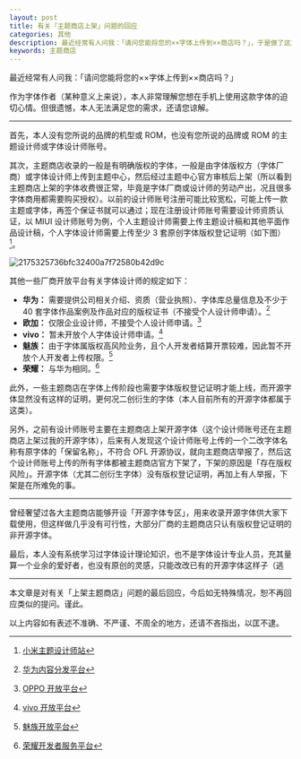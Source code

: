 ```yaml
---
layout: post
title: 有关「主题商店上架」问题的回应
categories: 其他
description: 最近经常有人问我：「请问您能将您的××字体上传到××商店吗？」，于是做了这篇回应。
keywords: 主题商店
---
```


最近经常有人问我：「请问您能将您的××字体上传到××商店吗？」

作为字体作者（某种意义上来说），本人非常理解您想在手机上使用这款字体的迫切心情。但很遗憾，本人无法满足您的需求，还请您谅解。

---

首先，本人没有您所说的品牌的机型或 ROM，也没有您所说的品牌或 ROM 的主题设计师或字体设计师账号。

其次，主题商店收录的一般是有明确版权的字体，一般是由字体版权方（字体厂商）或字体设计师上传到主题中心，然后经过主题中心官方审核后上架（所以看到主题商店上架的字体收费很正常，毕竟是字体厂商或设计师的劳动产出，况且很多字体商用都需要购买授权）。以前的设计师账号注册可能比较宽松，可能上传一款主题或字体，再签个保证书就可以通过；现在注册设计师账号需要设计师资质认证，以 MIUI 设计师账号为例，个人主题设计师需要上传主题设计稿和其他平面作品设计稿，个人字体设计师需要上传至少 3 套原创字体版权登记证明（如下图）[^XIAOMI]。

![2175325736bfc32400a7f72580b42d9c](https://github.com/lxgw/lxgw.github.io/assets/51902309/fca005a4-d5b7-42bb-b29d-8e8225b52a65)

其他一些厂商开放平台有关字体设计师的规定如下：
- **华为：** 需要提供公司相关介绍、资质（营业执照）、字体库总量信息及不少于 40 套字体作品案例及作品对应的版权证书（不接受个人设计师申请）。[^HUAWEI]
- **欧加：** 仅限企业设计师，不接受个人设计师申请。[^OPPO]
- **vivo：** 暂未开放个人字体设计师申请。[^VIVO]
- **魅族：** 由于字体属版权高风险业务，且个人开发者结算开票较难，因此暂不开放个人开发者上传权限。[^MEIZU]
- **荣耀：** 与华为相同。[^HONOR]

此外，一些主题商店在字体上传阶段也需要字体版权登记证明才能上线，而开源字体显然没有这样的证明，更何况二创衍生的字体（本人目前所有的开源字体都属于这类）。

另外，之前有设计师账号主要在主题商店上架开源字体（这个设计师账号还在主题商店上架过我的开源字体），后来有人发现这个设计师账号上传的一个二改字体名称有原字体的「保留名称」，不符合 OFL 开源协议，就向主题商店举报了，然后这个设计师账号上传的所有字体都被主题商店官方下架了，下架的原因是「存在版权风险」。开源字体（尤其二创衍生字体）没有版权登记证明，再加上有人举报，下架是在所难免的事。

---

曾经奢望过各大主题商店能够开设「开源字体专区」，用来收录开源字体供大家下载使用，但这样做几乎没有可行性，大部分厂商的主题商店只认有版权登记证明的非开源字体。

最后，本人没有系统学习过字体设计理论知识，也不是字体设计专业人员，充其量算一个业余的爱好者，也没有原创的灵感，只能改改已有的开源字体这样子（逃

---

本文章是对有关「上架主题商店」问题的最后回应，今后如无特殊情况，恕不再回应类似的提问。谨此。

以上内容如有表述不准确、不严谨、不周全的地方，还请不吝指出，以匡不逮。 

[^XIAOMI]: [小米主题设计师站](https://zhuti.designer.xiaomi.com/sign-up)
[^HUAWEI]: [华为内容分发平台](https://developer.huawei.com/consumer/cn/doc/distribution/content/settlement-guidance-0000001056348857)
[^OPPO]: [OPPO 开放平台](https://open.oppomobile.com/new/developmentDoc/info?id=10789)
[^VIVO]: [vivo 开放平台](https://dev.vivo.com.cn/documentCenter/doc/569)
[^MEIZU]: [魅族开放平台](http://open.flyme.cn/docs?id=35)
[^HONOR]: [荣耀开发者服务平台](https://developer.hihonor.com/cn/kitdoc?category=content&kitId=11106&navigation=guides&docId=Entryguide.md&token=&navation=dh51641353998411890692%2F1)
